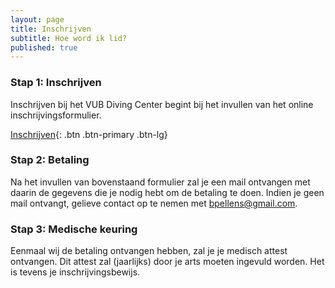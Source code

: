 ```yaml
---
layout: page
title: Inschrijven
subtitle: Hoe word ik lid?
published: true
---
```


### Stap 1: Inschrijven

Inschrijven bij het VUB Diving Center begint bij het invullen van het online inschrijvingsformulier.

[Inschrijven](https://vdc-app.azurewebsites.net/Registration/Create){: .btn .btn-primary .btn-lg}

### Stap 2: Betaling

Na het invullen van bovenstaand formulier zal je een mail ontvangen met daarin de gegevens die je nodig hebt om de betaling te doen. Indien je geen mail ontvangt, gelieve contact op te nemen met <bpellens@gmail.com>.

### Stap 3: Medische keuring

Eenmaal wij de betaling ontvangen hebben, zal je je medisch attest ontvangen. Dit attest zal (jaarlijks) door je arts moeten ingevuld worden. Het is tevens je inschrijvingsbewijs.

